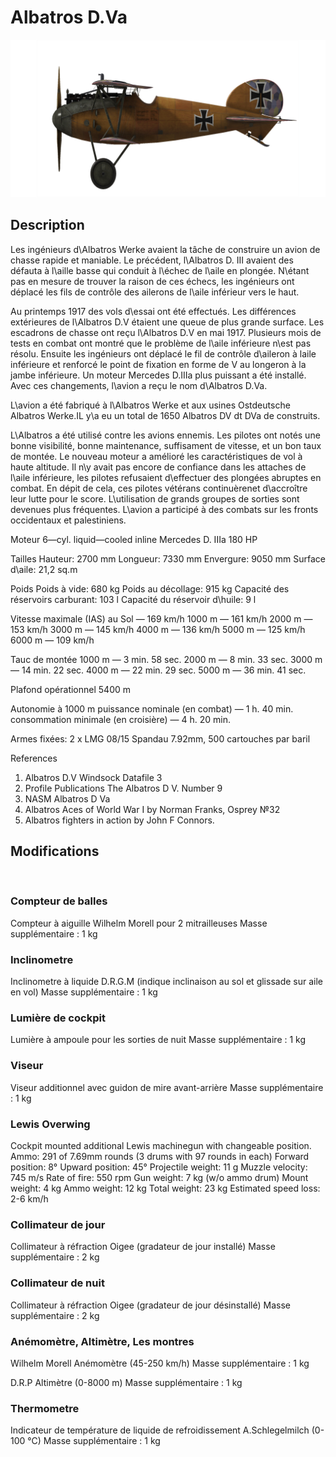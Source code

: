 # Albatros D.Va

![albatrosd5](../images/albatrosd5.png)

## Description

Les ingénieurs d\Albatros Werke avaient la tâche de construire un avion de chasse rapide et maniable. Le précédent, l\Albatros D. III avaient des défauta à l\aille basse qui conduit à l\échec de l\aile en plongée. N\étant pas en mesure de trouver la raison de ces échecs, les ingénieurs ont déplacé les fils de contrôle des ailerons de l\aile inférieur vers le haut.

Au printemps 1917 des vols d\essai ont été effectués. Les différences extérieures de l\Albatros D.V étaient une queue de plus grande surface.
Les escadrons de chasse ont reçu l\Albatros D.V en mai 1917. Plusieurs mois de tests en combat ont montré que le problème de l\aile inférieure n\est pas résolu. Ensuite les ingénieurs ont déplacé le fil de contrôle d\aileron à laile inférieure et renforcé le point de fixation en forme de V au longeron à la jambe inférieure. Un moteur Mercedes D.IIIa plus puissant a été installé. Avec ces changements, l\avion a reçu le nom d\Albatros D.Va.

L\avion a été fabriqué à l\Albatros Werke et aux usines Ostdeutsche Albatros Werke.IL y\a eu un total de 1650 Albatros DV dt DVa de construits.

L\Albatros a été utilisé contre les avions ennemis. Les pilotes ont notés une bonne visibilité, bonne maintenance, suffisament de vitesse, et un bon taux de montée. Le nouveau moteur a amélioré les caractéristiques de vol à haute altitude. Il n\y avait pas encore de confiance dans les attaches de l\aile inférieure, les pilotes refusaient d\effectuer des plongées abruptes en combat. En dépit de cela, ces pilotes vétérans continuèrenet d\accroître leur lutte pour le score. L\utilisation de grands groupes de sorties sont devenues plus fréquentes. L\avion a participé à des combats sur les fronts occidentaux et palestiniens.


Moteur 6—cyl. liquid—cooled inline Mercedes D. IIIa 180 HP

Tailles
Hauteur: 2700 mm
Longueur: 7330 mm
Envergure: 9050 mm
Surface d\aile:  21,2 sq.m

Poids
Poids à vide: 680 kg
Poids au décollage: 915 kg
Capacité des réservoirs carburant: 103 l
Capacité du réservoir d\huile: 9 l

Vitesse maximale (IAS)
au Sol — 169 km/h
1000 m — 161 km/h
2000 m — 153 km/h
3000 m — 145 km/h
4000 m — 136 km/h
5000 m — 125 km/h
6000 m — 109 km/h

Tauc de montée
1000 m —  3 min. 58 sec.
2000 m —  8 min. 33 sec.
3000 m — 14 min. 22 sec.
4000 m — 22 min. 29 sec.
5000 m — 36 min. 41 sec.

Plafond opérationnel 5400 m

Autonomie à 1000 m
puissance nominale (en combat) — 1 h. 40 min.
consommation minimale (en croisière) — 4 h. 20 min.

Armes fixées: 2 x LMG 08/15 Spandau 7.92mm, 500 cartouches par baril

References
1) Albatros D.V  Windsock Datafile 3
2) Profile Publications The Albatros D V. Number 9
3) NASM Albatros D Va
4) Albatros Aces of World War I by Norman Franks, Osprey №32
5) Albatros fighters in action by John F Connors.

## Modifications
﻿

### Compteur de balles

Compteur à aiguille Wilhelm Morell pour 2 mitrailleuses
Masse supplémentaire : 1 kg
﻿

### Inclinometre

Inclinometre à liquide D.R.G.M (indique inclinaison au sol et glissade sur aile en vol)
Masse supplémentaire : 1 kg
﻿

### Lumière de cockpit

Lumière à ampoule pour les sorties de nuit
Masse supplémentaire : 1 kg
﻿

### Viseur

Viseur additionnel avec guidon de mire avant-arrière
Masse supplémentaire : 1 kg
﻿

### Lewis Overwing

Cockpit mounted additional Lewis machinegun with changeable position.
Ammo: 291 of 7.69mm rounds (3 drums with 97 rounds in each)
Forward position: 8°
Upward position: 45°
Projectile weight: 11 g
Muzzle velocity: 745 m/s
Rate of fire: 550 rpm
Gun weight: 7 kg (w/o ammo drum)
Mount weight: 4 kg
Ammo weight: 12 kg
Total weight: 23 kg
Estimated speed loss: 2-6 km/h﻿

### Collimateur de jour

Collimateur à réfraction Oigee (gradateur de jour installé)
Masse supplémentaire : 2 kg
﻿

### Collimateur de nuit

Collimateur à réfraction Oigee (gradateur de jour désinstallé)
Masse supplémentaire : 2 kg
﻿

### Anémomètre, Altimètre, Les montres

Wilhelm Morell Anémomètre (45-250 km/h)
Masse supplémentaire : 1 kg

D.R.P Altimètre (0-8000 m)
Masse supplémentaire : 1 kg


### Thermometre

Indicateur de température de liquide de refroidissement A.Schlegelmilch (0-100 °C)
Masse supplémentaire : 1 kg
